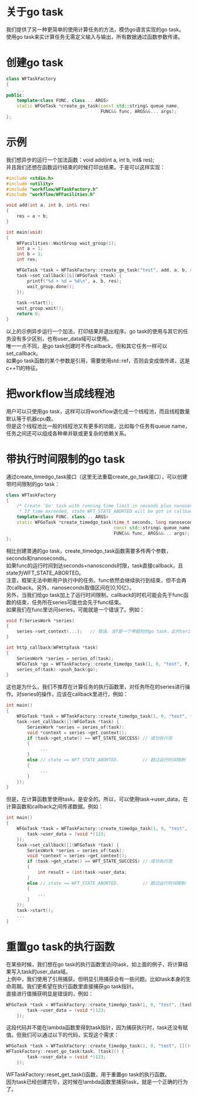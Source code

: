 # 关于go task

我们提供了另一种更简单的使用计算任务的方法，模仿go语言实现的go task。  
使用go task来实计算任务无需定义输入与输出，所有数据通过函数参数传递。

# 创建go task
~~~cpp
class WFTaskFactory
{
    ...
public:
    template<class FUNC, class... ARGS>
    static WFGoTask *create_go_task(const std::string& queue_name,
                                    FUNC&& func, ARGS&&... args);
};
~~~

# 示例
我们想异步的运行一个加法函数：void add(int a, int b, int& res);  
并且我们还想在函数运行结束的时候打印出结果。于是可以这样实现：
~~~cpp
#include <stdio.h>
#include <utility>
#include "workflow/WFTaskFactory.h"
#include "workflow/WFFacilities.h"

void add(int a, int b, int& res)
{
    res = a + b;
}

int main(void)
{
    WFFacilities::WaitGroup wait_group(1);
    int a = 1;
    int b = 1;
    int res;

    WFGoTask *task = WFTaskFactory::create_go_task("test", add, a, b, std::ref(res));
    task->set_callback([&](WFGoTask *task) {
        printf("%d + %d = %d\n", a, b, res);
        wait_group.done();
    });
 
    task->start();
    wait_group.wait();
    return 0;
}
~~~
以上的示例异步运行一个加法，打印结果并退出程序。go task的使用与其它的任务没有多少区别，也有user_data域可以使用。  
唯一一点不同，是go task创建时不传callback，但和其它任务一样可以set_callback。  
如果go task函数的某个参数是引用，需要使用std::ref，否则会变成值传递，这是c++11的特征。

# 把workflow当成线程池

用户可以只使用go task，这样可以将workflow退化成一个线程池，而且线程数量默认等于机器cpu数。  
但是这个线程池比一般的线程池又有更多的功能，比如每个任务有queue name，任务之间还可以组成各种串并联或更复杂的依赖关系。

# 带执行时间限制的go task
通过create_timedgo_task接口（这里无法重载create_go_task接口），可以创建带时间限制的go task：
~~~cpp
class WFTaskFactory
{
    /* Create 'Go' task with running time limit in seconds plus nanoseconds.
     * If time exceeded, state WFT_STATE_ABORTED will be got in callback. */
    template<class FUNC, class... ARGS>
    static WFGoTask *create_timedgo_task(time_t seconds, long nanoseconds,
                                         const std::string& queue_name,
                                         FUNC&& func, ARGS&&... args);
};
~~~
相比创建普通的go task，create_timedgo_task函数需要多传两个参数，seconds和nanoseconds。  
如果func的运行时间到达seconds+nanosconds时限，task直接callback，且state为WFT_STATE_ABORTED。  
注意，框架无法中断用户执行中的任务。func依然会继续执行到结束，但不会再次callback。另外，nanoseconds取值区间在\[0,10亿）。  
另外，当我们给go task加上了运行时间限制，callback的时机可能会先于func函数的结束，任务所在series可能也会先于func结束。  
如果我们在func里访问series，可能就是一个错误了。例如：
~~~cpp
void f(SeriesWork *series)
{
    series->set_context(...);   // 错误。当f是一个带超时的go task，此时series可能已经失效了。
}

int http_callback(WFHttpTask *task)
{
    SeriesWork *series = series_of(task);
    WFGoTask *go = WFTaskFactory::create_timedgo_task(1, 0, "test", f, series);  // 1秒超时的go task
    series_of(task)->push_back(go);
}
~~~
这也是为什么，我们不推荐在计算任务的执行函数里，对任务所在的series进行操作。对series的操作，应该在callback里进行，例如：
~~~cpp
int main()
{
    WFGoTask *task = WFTaskFactory::create_timedgo_task(1, 0, "test", f);
    task->set_callback([](WFGoTask *task) {
        SeriesWork *series = series_of(task):
        void *context = series->get_context();
        if (task->get_state() == WFT_STATE_SUCCESS) // 成功执行完
        {
             ...
        }
        else // state == WFT_STATE_ABORTED.         // 超过运行时间限制
        {
             ...
        }
    });
}
~~~
但是，在计算函数里使用task，是安全的。所以，可以使用task->user_data，在计算函数和callback之间传递数据。例如：
~~~cpp
int main()
{
    WFGoTask *task = WFTaskFactory::create_timedgo_task(1, 0, "test", [&task]() {
        task->user_data = (void *)123;
    });
    task->set_callback([](WFGoTask *task) {
        SeriesWork *series = series_of(task):
        void *context = series->get_context();
        if (task->get_state() == WFT_STATE_SUCCESS) // 成功执行完
        {
		    int result = (int)task->user_data;
        }
        else // state == WFT_STATE_ABORTED.         // 超过运行时间限制
        {
		    ...
        }
    });
    task->start();
    ...
}
~~~~
# 重置go task的执行函数
在某些时候，我们想在go task的执行函数里访问task，如上面的例子，将计算结果写入task的user_data域。  
上例中，我们使用了引用捕获。但明显引用捕获会有一些问题。比如task本身的生命周期。我们更希望在执行函数里直接捕获go task指针。  
直接进行值捕获明显是错误的，例如：
~~~cpp
WFGoTask *task = WFTaskFactory::create_timedgo_task(1, 0, "test", [task]() {
        task->user_data = (void *)123;
    });
~~~
这段代码并不能在lambda函数里得到task指针，因为捕获执行时，task还没有赋值。但我们可以通过以下的代码，实现这个需求：
~~~cpp
WFGoTask *task = WFTaskFactory::create_timedgo_task(1, 0, "test", [](){});
WFTaskFactory::reset_go_task(task, [task]() {
        task->user_data = (void *)123;
    });
~~~
WFTaskFactory::reset_get_task()函数，用于重置go task的执行函数。  
因为task已经创建完毕，这时候在lambda函数里捕获task，就是一个正确的行为了。

